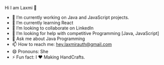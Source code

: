 Hi I am Laxmi 👋


- 🔭 I’m currently working on Java and JavaScript projects.
- 🌱 I’m currently learning React
- 👯 I’m looking to collaborate on LinkedIn
- 🤔 I’m looking for help with competitive Programming [Java, JavaScript]
- 💬 Ask me about Java Programming
- 📫 How to reach me:  hey.laxmirauth@gmail.com
- 😄 Pronouns: She
- ⚡ Fun fact: I ❤️ Making HandCrafts. 

